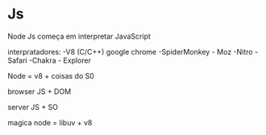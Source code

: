 # Js

Node Js começa em interpretar JavaScript

interpratadores:
-V8 (C/C++)  google chrome
-SpiderMonkey - Moz
-Nitro - Safari
-Chakra - Explorer

Node = v8 + coisas do S0

browser 
JS + DOM

server 
JS + SO

magica node = libuv + v8

